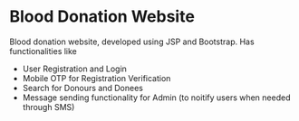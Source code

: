 # Blood Donation Website
Blood donation website, developed using JSP and Bootstrap.
Has functionalities like
- User Registration and Login
- Mobile OTP for Registration Verification
- Search for Donours and Donees
- Message sending functionality for Admin (to noitify users when needed through SMS)
